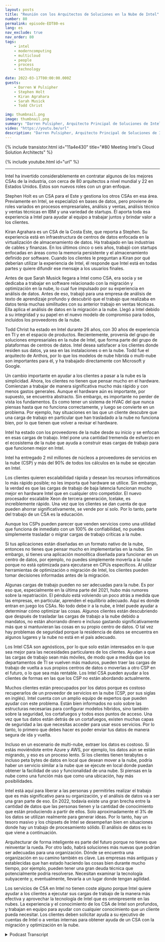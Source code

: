 ```yaml
---
layout: posts
title: "Reunión con los Arquitectos de Soluciones en la Nube de Intel"
number: 80
permalink: episode-EDT80-es
lang: es
nav_exclude: true
nav_order: 80
tags:
    - intel
    - moderncomputing
    - multicloud
    - people
    - process
    - technology

date: 2022-03-17T00:00:00.000Z
guests:
    - Darren W Pulsipher
    - Stephen Holt
    - Kiran Agrahara
    - Sarah Musick
    - Todd Christ

img: thumbnail.png
image: thumbnail.png
summary: "Darren Pulsipher, Arquitecto Principal de Soluciones de Intel, habla con los principales arquitectos de soluciones en la nube de Intel, Stephen Holt, Kiran Agrahara, Sarah Musick y Todd Christ, sobre cómo pueden ayudar a las organizaciones, sin costo alguno, a migrar a la nube y optimizar su carga de trabajo."
video: "https://youtu.be/url"
description: "Darren Pulsipher, Arquitecto Principal de Soluciones de Intel, habla con los principales arquitectos de soluciones en la nube de Intel, Stephen Holt, Kiran Agrahara, Sarah Musick y Todd Christ, sobre cómo pueden ayudar a las organizaciones, sin costo alguno, a migrar a la nube y optimizar su carga de trabajo."
---
```


<div>
{% include transistor.html id="11a4e430" title="#80 Meeting Intel's Cloud Solution Architects" %}

{% include youtube.html id="url" %}
</div>

---

Intel ha invertido considerablemente en contratar algunos de los mejores CSAs de la industria, con cerca de 80 arquitectos a nivel mundial y 22 en Estados Unidos. Estos son nuevos roles con un gran enfoque.

Stephen Holt es un CSA para el Este y gestiona los otros CSAs en esa área. Previamente en Intel, se especializó en bases de datos, pero proviene de roles variados en procesos empresariales, análisis y ventas, análisis técnico y ventas técnicas en IBM y una variedad de startups. Él aporta toda esa experiencia a Intel para ayudar al equipo a trabajar juntos y brindar valor a los clientes.

Kiran Agrahara es un CSA de la Costa Este, que reporta a Stephen. Su experiencia está en infraestructura de centros de datos enfocada en la virtualización de almacenamiento de datos. Ha trabajado en las industrias de cables y finanzas. En los últimos cinco o seis años, trabajó con startups enfocadas en áreas como la memoria persistente y el almacenamiento definido por software. Cuando los clientes le preguntan a Kiran por qué deberían utilizar la experiencia de Intel, él responde que Intel está en todas partes y quiere difundir ese mensaje a los usuarios finales.

Antes de que Sarah Musick llegara a Intel como CSA, era socia y se dedicaba a trabajar en software relacionado con la migración y optimización en la nube, lo cual fue impulsado por su experiencia en análisis de datos. Antes de eso, trabajó para una empresa de análisis de texto de aprendizaje profundo y descubrió que el trabajo que realizaba en datos tenía muchas similitudes con su anterior trabajo en ventas técnicas. Ella aplica el análisis de datos en la migración a la nube. Llegó a Intel debido a su integridad y su papel en el nuevo modelo de compromiso para todos, incluidos los proveedores de la nube.

Todd Christ ha estado en Intel durante 26 años, con 30 años de experiencia en TI y en el espacio de productos. Recientemente, provenía del grupo de soluciones empresariales en la nube de Intel, que forma parte del grupo de plataformas de centros de datos. Intel desea satisfacer a los clientes donde residen sus datos, ya sea en las instalaciones o en la nube. Todd fue el arquitecto de Anthos, por lo que los modelos de nube híbrida o multi-nube son importantes para él, y ha trabajado directamente con Microsoft y Google.

Un cambio importante en ayudar a los clientes a pasar a la nube es la simplicidad. Ahora, los clientes no tienen que pensar mucho en el hardware. Comienzan a trabajar de manera significativa mucho más rápido y con menos gastos generales. Aunque el hardware aún es importante, por supuesto, se encuentra abstracto. Sin embargo, es importante no perder de vista los fundamentos. Es como tener un sistema de HVAC del que nunca piensas hasta que no funciona correctamente, y luego se convierte en un problema. Por ejemplo, hay situaciones en las que un cliente descubre que una carga de trabajo en particular que han trasladado a la nube no funciona bien, por lo que tienen que volver a revisar el hardware.

Intel ha estado con los proveedores de la nube desde su inicio y se enfocan en esas cargas de trabajo. Intel pone una cantidad tremenda de esfuerzo en el ecosistema de la nube que ayuda a construir esas cargas de trabajo para que funcionen mejor en Intel.

Intel ha entregado 2 mil millones de núcleos a proveedores de servicios en la nube (CSP) y más del 90% de todos los cálculos en la nube se ejecutan en Intel.

Los clientes quieren escalabilidad rápida y desean los recursos informáticos lo más rápido posible; no les importa qué hardware se utilice. Sin embargo, la verdad es que las cargas de trabajo de baja latencia funcionan mucho mejor en hardware Intel que en cualquier otro competidor. El nuevo procesador escalable Xeon de tercera generación, Icelake, es increíblemente rápido. Una vez que los clientes se dan cuenta de que pueden ahorrar significativamente, se vende por sí solo. Por lo tanto, parte del trabajo de un CSA es la educación.

Aunque los CSPs pueden parecer que venden servicios como una utilidad que funciona de inmediato con un 100% de confiabilidad, no puedes simplemente trasladar o migrar cargas de trabajo críticas a la nube.

Si tus aplicaciones están diseñadas en un formato nativo de la nube, entonces no tienes que pensar mucho en implementarlas en la nube. Sin embargo, si tienes una aplicación monolítica diseñada para funcionar en un centro de datos, por ejemplo, no puedes simplemente moverla a la nube porque no está optimizada para ejecutarse en CPUs específicos. Al utilizar herramientas de optimización o migración de Intel, los clientes pueden tomar decisiones informadas antes de la migración.

Algunas cargas de trabajo pueden no ser adecuadas para la nube. Es por eso que, especialmente en la última parte del 2021, hubo más rumores sobre la repatriación. El péndulo está volviendo un poco atrás a medida que las empresas, en particular, aprenden el equilibrio adecuado. Aquí es donde entran en juego los CSAs. No todo debe ir a la nube, e Intel puede ayudar a determinar cómo optimizar las cosas. Algunos clientes están descubriendo que después de trasladar las cargas de trabajo a la nube debido a mandatos, no están ahorrando dinero e incluso gastando significativamente más que si mantuvieran las cosas en su propio centro de datos. O tal vez hay problemas de seguridad porque la residencia de datos se encuentra en algunos lugares y la nube no está en el país adecuado.

Los Intel CSA son agnósticos, por lo que solo están interesados en lo que sea mejor para las necesidades particulares de los clientes. Ayudan a que las cargas de trabajo sean más móviles, de modo que a medida que los departamentos de TI se vuelven más maduros, pueden traer las cargas de trabajo de vuelta a sus propios centros de datos o moverlas a otro CSP en el futuro, o lo que sea más rentable. Los Intel CSA pueden ayudar a los clientes de formas en las que los CSP no están abordando actualmente.

Muchos clientes están preocupados por los datos porque es costoso recuperarlos de un proveedor de servicios en la nube (CSP, por sus siglas en inglés). Intel cuenta con un amplio equipo de expertos que pueden ayudar con este problema. Están bien informados no solo sobre las estructuras necesarias para configurar modelos híbridos, sino también sobre la seguridad, los cortafuegos y todos esos puntos de acceso. Una vez que tus datos están detrás de un cortafuegos, existen muchas capas de seguridad a las que necesitas acceder para usar esos servicios. Por lo tanto, lo primero que debes hacer es poder enviar tus datos de manera segura de ida y vuelta.

Incluso en un escenario de multi-nube, extraer los datos es costoso. Si estás moviéndote entre Azure y AWS, por ejemplo, los datos aún se están migrando, y eso es un proceso lento. Si los clientes tienen terabytes o incluso peta bytes de datos en local que desean mover a la nube, podría haber un servicio similar a la nube que se ejecute en local donde puedan obtener la facilidad de uso y funcionalidad de una nube. Si piensas en la nube como una función más que como una ubicación, hay más posibilidades.

Intel está aquí para liberar a las personas y permitirles realizar el trabajo que es más significativo para su organización, y el análisis de datos va a ser una gran parte de eso. En 2022, todavía existe una gran brecha entre la cantidad de datos que las personas tienen y la cantidad de conocimiento que están produciendo a partir de ellos. Solo aproximadamente el 3% de los datos se utilizan realmente para generar ideas. Por lo tanto, hay un tesoro masivo y los chipsets de Intel se desempeñan bien en situaciones donde hay un trabajo de procesamiento sólido. El análisis de datos es lo que viene a continuación.

Arquitecturar de forma inteligente es parte del futuro porque no tienes que reinventar la rueda. Por otro lado, habrá soluciones más nuevas que podrían ser adecuadas para una organización. Dónde se encuentra una organización en su camino también es clave. Las empresas más antiguas y establecidas que han estado haciendo las cosas bien durante mucho tiempo, por ejemplo, pueden tener una gran deuda técnica que potencialmente podría resolverse. Necesitan examinar la tecnología subyacente y, eventualmente, llevarla a un lugar donde tengan agilidad.

Los servicios de CSA en Intel no tienen coste alguno porque Intel quiere ayudar a los clientes a ejecutar sus cargas de trabajo de la manera más efectiva y aprovechar la tecnología de Intel que es omnipresente en las nubes. La experiencia y el conocimiento de los CSA de Intel son profundos, y trabajan en equipo para ayudar con cualquier conocimiento que un cliente pueda necesitar. Los clientes deben solicitar ayuda a su ejecutivo de cuentas de Intel o a ventas internas para obtener ayuda de un CSA con la migración y optimización en la nube.



<details>
<summary> Podcast Transcript </summary>

<p></p>

</details>
